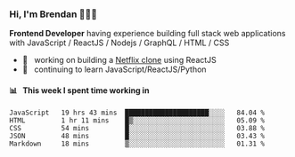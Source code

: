 ### Hi, I'm Brendan 👨🏻‍💻

<b>Frontend Developer</b> having experience building full stack web applications with JavaScript / ReactJS / Nodejs / GraphQL / HTML / CSS</p>

 - 🚀 	&nbsp; working on building a [Netflix clone](https://github.com/brendantfinn/netflix-clone) using ReactJS
 - 🌱 	&nbsp; continuing to learn JavaScript/ReactJS/Python

 
 
#### 📊 	&nbsp; This week I spent time working in
<!--START_SECTION:waka-->
```text
JavaScript   19 hrs 43 mins  █████████████████████░░░░   84.04 % 
HTML         1 hr 11 mins    █▒░░░░░░░░░░░░░░░░░░░░░░░   05.09 % 
CSS          54 mins         █░░░░░░░░░░░░░░░░░░░░░░░░   03.88 % 
JSON         48 mins         █░░░░░░░░░░░░░░░░░░░░░░░░   03.43 % 
Markdown     18 mins         ▒░░░░░░░░░░░░░░░░░░░░░░░░   01.31 % 
```
<!--END_SECTION:waka-->
